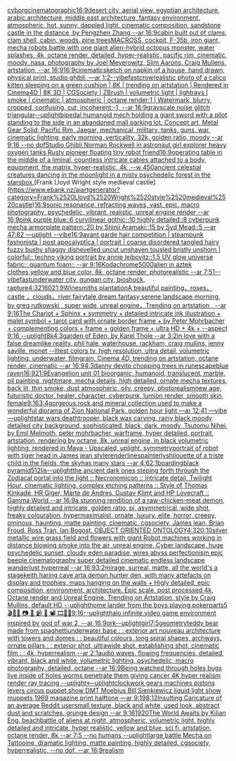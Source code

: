 [cyborg](https://www.ebank.nz/aiartgenerator?category=cyborg)[cinematographic](https://www.ebank.nz/aiartgenerator?category=cinematographic)[16:9](https://www.ebank.nz/aiartgenerator?category=16%3A9)[desert city, aerial view, egyptian architecture, arabic architecture, middle east architecture, fantasy environment, atmospheric, hot, sunny, dappled light. cinematic composition, sandstone castle in the distance, by Pengzhen Zhang --ar 16:9](https://www.ebank.nz/aiartgenerator?category=desert%2520city%2C%2520aerial%2520view%2C%2520egyptian%2520architecture%2C%2520arabic%2520architecture%2C%2520middle%2520east%2520architecture%2C%2520fantasy%2520environment%2C%2520atmospheric%2C%2520hot%2C%2520sunny%2C%2520dappled%2520light.%2520cinematic%2520composition%2C%2520sandstone%2520castle%2520in%2520the%2520distance%2C%2520by%2520Pengzhen%2520Zhang%2520--ar%252016%3A9)[cabin built out of clams, clam shell, cabin, woods, pine trees](https://www.ebank.nz/aiartgenerator?category=cabin%2520built%2520out%2520of%2520clams%2C%2520clam%2520shell%2C%2520cabin%2C%2520woods%2C%2520pine%2520trees)[MACROSS, cockpit, F-35b, iron giant, mecha robots battle with one giant alien-hybrid octopus monster, water splashes, 4k, octane render, detailed, hyper-realistic, pacific rim, cinematic, moody, nasa, photography by Joel Meyerowitz, Slim Aarons, Craig Mullens, artstation, --ar 16:9](https://www.ebank.nz/aiartgenerator?category=MACROSS%2C%2520cockpit%2C%2520F-35b%2C%2520iron%2520giant%2C%2520mecha%2520robots%2520battle%2520with%2520one%2520giant%2520alien-hybrid%2520octopus%2520monster%2C%2520water%2520splashes%2C%25204k%2C%2520octane%2520render%2C%2520detailed%2C%2520hyper-realistic%2C%2520pacific%2520rim%2C%2520cinematic%2C%2520moody%2C%2520nasa%2C%2520photography%2520by%2520Joel%2520Meyerowitz%2C%2520Slim%2520Aarons%2C%2520Craig%2520Mullens%2C%2520artstation%2C%2520--ar%252016%3A9)[16:9](https://www.ebank.nz/aiartgenerator?category=16%3A9)[cinematic](https://www.ebank.nz/aiartgenerator?category=cinematic)[sketch on napkin of a house, hand drawn, physical print, studio ghibli,   —ar 1:2](https://www.ebank.nz/aiartgenerator?category=sketch%2520on%2520napkin%2520of%2520a%2520house%2C%2520hand%2520drawn%2C%2520physical%2520print%2C%2520studio%2520ghibli%2C%2520%2520%2520%E2%80%94ar%25201%3A2)[--vibefast](https://www.ebank.nz/aiartgenerator?category=--vibefast)[crow](https://www.ebank.nz/aiartgenerator?category=crow)[realistic photo of a calico kitten sleeping on a green cushion | 8K | trending on artstation | Rendered in Cinema4D | 8K 3D | CGSociety | ZBrush | volumetric light | lightrays | smoke | cinematic | atmospheric | octane render:1 | Watermark, blurry, cropped, confusing, cut, incoherent:-1, --ar 16:9](https://www.ebank.nz/aiartgenerator?category=realistic%2520photo%2520of%2520a%2520calico%2520kitten%2520sleeping%2520on%2520a%2520green%2520cushion%2520%7C%25208K%2520%7C%2520trending%2520on%2520artstation%2520%7C%2520Rendered%2520in%2520Cinema4D%2520%7C%25208K%25203D%2520%7C%2520CGSociety%2520%7C%2520ZBrush%2520%7C%2520volumetric%2520light%2520%7C%2520lightrays%2520%7C%2520smoke%2520%7C%2520cinematic%2520%7C%2520atmospheric%2520%7C%2520octane%2520render%3A1%2520%7C%2520Watermark%2C%2520blurry%2C%2520cropped%2C%2520confusing%2C%2520cut%2C%2520incoherent%3A-1%2C%2520--ar%252016%3A9)[grayscale noise glitch triangular](https://www.ebank.nz/aiartgenerator?category=grayscale%2520noise%2520glitch%2520triangular)[--uplight](https://www.ebank.nz/aiartgenerator?category=--uplight)[bipedal humanoid mech holding a giant sword with a pilot standing to the side in an abandoned mall parking lot. Concept art, Metal Gear Solid, Pacific Rim, Jaegar, mechanical, military, tanks, guns, war, cinematic lighting, early morning, verticality, 32k, golden ratio, moody --ar 9:16 --no dof](https://www.ebank.nz/aiartgenerator?category=bipedal%2520humanoid%2520mech%2520holding%2520a%2520giant%2520sword%2520with%2520a%2520pilot%2520standing%2520to%2520the%2520side%2520in%2520an%2520abandoned%2520mall%2520parking%2520lot.%2520Concept%2520art%2C%2520Metal%2520Gear%2520Solid%2C%2520Pacific%2520Rim%2C%2520Jaegar%2C%2520mechanical%2C%2520military%2C%2520tanks%2C%2520guns%2C%2520war%2C%2520cinematic%2520lighting%2C%2520early%2520morning%2C%2520verticality%2C%252032k%2C%2520golden%2520ratio%2C%2520moody%2520--ar%25209%3A16%2520--no%2520dof)[Studio Ghibli Norman Rockwell in astronaut girl explorer heavy oxygen tanks Rusty pioneer floating tiny robot friend](https://www.ebank.nz/aiartgenerator?category=Studio%2520Ghibli%2520Norman%2520Rockwell%2520in%2520astronaut%2520girl%2520explorer%2520heavy%2520oxygen%2520tanks%2520Rusty%2520pioneer%2520floating%2520tiny%2520robot%2520friend)[16:9](https://www.ebank.nz/aiartgenerator?category=16%3A9)[operating table in the middle of a liminal, countless intricate cables attached to a body, equipment, the matrix, hyper-realistic, 4k, --w 450](https://www.ebank.nz/aiartgenerator?category=operating%2520table%2520in%2520the%2520middle%2520of%2520a%2520liminal%2C%2520countless%2520intricate%2520cables%2520attached%2520to%2520a%2520body%2C%2520equipment%2C%2520the%2520matrix%2C%2520hyper-realistic%2C%25204k%2C%2520--w%2520450)[ancient celestial creatures dancing in the moonlight in a misty psychedelic forest in the stars](https://www.ebank.nz/aiartgenerator?category=ancient%2520celestial%2520creatures%2520dancing%2520in%2520the%2520moonlight%2520in%2520a%2520misty%2520psychedelic%2520forest%2520in%2520the%2520stars)[box.](https://www.ebank.nz/aiartgenerator?category=box.)[Frank Lloyd Wright style medieval castle](https://www.ebank.nz/aiartgenerator?category=Frank%2520Lloyd%2520Wright%2520style%2520medieval%2520castle)[16:9](https://www.ebank.nz/aiartgenerator?category=16%3A9)[sonic resonance, refracting waves, vast, epic, macro photography, psychedelic, vibrant, realistic, unreal engine render --ar 16:9](https://www.ebank.nz/aiartgenerator?category=sonic%2520resonance%2C%2520refracting%2520waves%2C%2520vast%2C%2520epic%2C%2520macro%2520photography%2C%2520psychedelic%2C%2520vibrant%2C%2520realistic%2C%2520unreal%2520engine%2520render%2520--ar%252016%3A9)[pink purple blue::6 curvilinear gothic::10 highly detailed::8 cyberpunk mecha armorplate pattern::20 by Shinji Aramaki::15 by Syd Mead::5 —ar 47:82 —uplight --vibe](https://www.ebank.nz/aiartgenerator?category=pink%2520purple%2520blue%3A%3A6%2520curvilinear%2520gothic%3A%3A10%2520highly%2520detailed%3A%3A8%2520cyberpunk%2520mecha%2520armorplate%2520pattern%3A%3A20%2520by%2520Shinji%2520Aramaki%3A%3A15%2520by%2520Syd%2520Mead%3A%3A5%2520%E2%80%94ar%252047%3A82%2520%E2%80%94uplight%2520--vibe)[16:9](https://www.ebank.nz/aiartgenerator?category=16%3A9)[avant garde hair competition | steampunk fashonista | post apocalyptica | portrait | coarse disordered tangled hairy fuzzy bushy shaggy dishevelled uncut unshaven tousled bristly unshorn | colorful:: techno viking portrait by annie leibovitz::1.5 UV glow universe fabric:: quantum foam:: --ar 9:16](https://www.ebank.nz/aiartgenerator?category=avant%2520garde%2520hair%2520competition%2520%7C%2520steampunk%2520fashonista%2520%7C%2520post%2520apocalyptica%2520%7C%2520portrait%2520%7C%2520coarse%2520disordered%2520tangled%2520hairy%2520fuzzy%2520bushy%2520shaggy%2520dishevelled%2520uncut%2520unshaven%2520tousled%2520bristly%2520unshorn%2520%7C%2520colorful%3A%3A%2520techno%2520viking%2520portrait%2520by%2520annie%2520leibovitz%3A%3A1.5%2520UV%2520glow%2520universe%2520fabric%3A%3A%2520quantum%2520foam%3A%3A%2520--ar%25209%3A16)[Kodachrome](https://www.ebank.nz/aiartgenerator?category=Kodachrome)[5000](https://www.ebank.nz/aiartgenerator?category=5000)[alien in aztek clothes,yellow and blue color, 8k, octane render, photorealistic --ar 7:5](https://www.ebank.nz/aiartgenerator?category=alien%2520in%2520aztek%2520clothes%2Cyellow%2520and%2520blue%2520color%2C%25208k%2C%2520octane%2520render%2C%2520photorealistic%2520--ar%25207%3A5)[1](https://www.ebank.nz/aiartgenerator?category=1)[--vibefast](https://www.ebank.nz/aiartgenerator?category=--vibefast)[underwater city, gungan city, bioshock, rapture](https://www.ebank.nz/aiartgenerator?category=underwater%2520city%2C%2520gungan%2520city%2C%2520bioshock%2C%2520rapture)[4:3](https://www.ebank.nz/aiartgenerator?category=4%3A3)[2160](https://www.ebank.nz/aiartgenerator?category=2160)[21:9](https://www.ebank.nz/aiartgenerator?category=21%3A9)[Winesmiths plantation](https://www.ebank.nz/aiartgenerator?category=Winesmiths%2520plantation)[A beautiful painting，roses，castle ，clouds，river,fairytale,dream,fantasy,serene landscape,morning, by greg rutkowski , super wide, unreal engine，Trending on artstation , --ar 9:16](https://www.ebank.nz/aiartgenerator?category=A%2520beautiful%2520painting%EF%BC%8Croses%EF%BC%8Ccastle%2520%EF%BC%8Cclouds%EF%BC%8Criver%2Cfairytale%2Cdream%2Cfantasy%2Cserene%2520landscape%2Cmorning%2C%2520by%2520greg%2520rutkowski%2520%2C%2520super%2520wide%2C%2520unreal%2520engine%EF%BC%8CTrending%2520on%2520artstation%2520%2C%2520--ar%25209%3A16)[The Chariot + Sphinx + symmetry + detailed intricate ink illustration + malet symbol + tarot card with ornate border frame + by Peter Mohrbacher + complementing colors + frame + golden frame + ultra HD + 4k + --aspect 9:16 --uplight](https://www.ebank.nz/aiartgenerator?category=The%2520Chariot%2520%2B%2520Sphinx%2520%2B%2520symmetry%2520%2B%2520detailed%2520intricate%2520ink%2520illustration%2520%2B%2520malet%2520symbol%2520%2B%2520tarot%2520card%2520with%2520ornate%2520border%2520frame%2520%2B%2520by%2520Peter%2520Mohrbacher%2520%2B%2520complementing%2520colors%2520%2B%2520frame%2520%2B%2520golden%2520frame%2520%2B%2520ultra%2520HD%2520%2B%25204k%2520%2B%2520--aspect%25209%3A16%2520--uplight)[8k](https://www.ebank.nz/aiartgenerator?category=8k)[4:3](https://www.ebank.nz/aiartgenerator?category=4%3A3)[garden of Eden, by Karel Thole --ar 3:2](https://www.ebank.nz/aiartgenerator?category=garden%2520of%2520Eden%2C%2520by%2520Karel%2520Thole%2520--ar%25203%3A2)[in love with a false dreamlike reality, phil hale,  waterhouse, rackham, craig mullins, jenny saville. monet --ll](https://www.ebank.nz/aiartgenerator?category=in%2520love%2520with%2520a%2520false%2520dreamlike%2520reality%2C%2520phil%2520hale%2C%2520%2520waterhouse%2C%2520rackham%2C%2520craig%2520mullins%2C%2520jenny%2520saville.%2520monet%2520--ll)[test colors tv, high resolution, ultra detail, volumetric lighting, underwater, filmgrain, Cinema 4D, trending on artstation, octane render, cinematic --ar 16:9](https://www.ebank.nz/aiartgenerator?category=test%2520colors%2520tv%2C%2520high%2520resolution%2C%2520ultra%2520detail%2C%2520volumetric%2520lighting%2C%2520underwater%2C%2520filmgrain%2C%2520Cinema%25204D%2C%2520trending%2520on%2520artstation%2C%2520octane%2520render%2C%2520cinematic%2520--ar%252016%3A9)[4:3](https://www.ebank.nz/aiartgenerator?category=4%3A3)[danny devito chopping trees in runescape](https://www.ebank.nz/aiartgenerator?category=danny%2520devito%2520chopping%2520trees%2520in%2520runescape)[blue raven](https://www.ebank.nz/aiartgenerator?category=blue%2520raven)[16:9](https://www.ebank.nz/aiartgenerator?category=16%3A9)[21:9](https://www.ebank.nz/aiartgenerator?category=21%3A9)[Evangelion unit 01  bioorganic, humanoid, translucent, marble, oil painting, nightmare, mecha details, high detailed, ornate mecha textures,  back lit, thin smoke, dust atmospheric, oily, creepy,  photorealism](https://www.ebank.nz/aiartgenerator?category=Evangelion%2520unit%252001%2520%2520bioorganic%2C%2520humanoid%2C%2520translucent%2C%2520marble%2C%2520oil%2520painting%2C%2520nightmare%2C%2520mecha%2520details%2C%2520high%2520detailed%2C%2520ornate%2520mecha%2520textures%2C%2520%2520back%2520lit%2C%2520thin%2520smoke%2C%2520dust%2520atmospheric%2C%2520oily%2C%2520creepy%2C%2520%2520photorealism)[new age, futuristic doctor, healer, character, cyberpunk, lumion render, smooth skin, female](https://www.ebank.nz/aiartgenerator?category=new%2520age%2C%2520futuristic%2520doctor%2C%2520healer%2C%2520character%2C%2520cyberpunk%2C%2520lumion%2520render%2C%2520smooth%2520skin%2C%2520female)[9:16](https://www.ebank.nz/aiartgenerator?category=9%3A16)[3:4](https://www.ebank.nz/aiartgenerator?category=3%3A4)[gorgeous rock and mineral collection used to make a wonderful diorama of Zion National Park, golden hour light —ar 12:41 —vibe —uplight](https://www.ebank.nz/aiartgenerator?category=gorgeous%2520rock%2520and%2520mineral%2520collection%2520used%2520to%2520make%2520a%2520wonderful%2520diorama%2520of%2520Zion%2520National%2520Park%2C%2520golden%2520hour%2520light%2520%E2%80%94ar%252012%3A41%2520%E2%80%94vibe%2520%E2%80%94uplight)[star wars deathtrooper, black wax carving, rainy black moody detailed city background, sophisticated, black, dark, moody, Tsutomu Nihei, by Emil Melmoth, peter mohrbacher, warframe, hyper detailed, portrait, artstation, rendering by octane, 8k, unreal engine, in black volumetric lighting, rendered in Maya - Upscaled, uplight, symmetry](https://www.ebank.nz/aiartgenerator?category=star%2520wars%2520deathtrooper%2C%2520black%2520wax%2520carving%2C%2520rainy%2520black%2520moody%2520detailed%2520city%2520background%2C%2520sophisticated%2C%2520black%2C%2520dark%2C%2520moody%2C%2520Tsutomu%2520Nihei%2C%2520by%2520Emil%2520Melmoth%2C%2520peter%2520mohrbacher%2C%2520warframe%2C%2520hyper%2520detailed%2C%2520portrait%2C%2520artstation%2C%2520rendering%2520by%2520octane%2C%25208k%2C%2520unreal%2520engine%2C%2520in%2520black%2520volumetric%2520lighting%2C%2520rendered%2520in%2520Maya%2520-%2520Upscaled%2C%2520uplight%2C%2520symmetry)[portrait of robot with tiger head in James jean style](https://www.ebank.nz/aiartgenerator?category=portrait%2520of%2520robot%2520with%2520tiger%2520head%2520in%2520James%2520jean%2520style)[render](https://www.ebank.nz/aiartgenerator?category=render)[lines](https://www.ebank.nz/aiartgenerator?category=lines)[painterly](https://www.ebank.nz/aiartgenerator?category=painterly)[shilouette of a triste child  in the fields, the skyhas many stars --ar 4:6](https://www.ebank.nz/aiartgenerator?category=shilouette%2520of%2520a%2520triste%2520child%2520%2520in%2520the%2520fields%2C%2520the%2520skyhas%2520many%2520stars%2520--ar%25204%3A6)[2:1](https://www.ebank.nz/aiartgenerator?category=2%3A1)[boarding](https://www.ebank.nz/aiartgenerator?category=boarding)[black pyramid](https://www.ebank.nz/aiartgenerator?category=black%2520pyramid)[512](https://www.ebank.nz/aiartgenerator?category=512)[lis](https://www.ebank.nz/aiartgenerator?category=lis)[--uplight](https://www.ebank.nz/aiartgenerator?category=--uplight)[the ancient dark ones steping forth through the Zodiacal portal into the light :: Necronomicon :: intricate detail, Twilight Hour,  cinematic lighting, complex etching patterns :: Style of Thomas Kinkade, HR Giger, Marte de Andres, Gustav Klimt and HP Lovecraft :: Gamma World --ar 16:9](https://www.ebank.nz/aiartgenerator?category=the%2520ancient%2520dark%2520ones%2520steping%2520forth%2520through%2520the%2520Zodiacal%2520portal%2520into%2520the%2520light%2520%3A%3A%2520Necronomicon%2520%3A%3A%2520intricate%2520detail%2C%2520Twilight%2520Hour%2C%2520%2520cinematic%2520lighting%2C%2520complex%2520etching%2520patterns%2520%3A%3A%2520Style%2520of%2520Thomas%2520Kinkade%2C%2520HR%2520Giger%2C%2520Marte%2520de%2520Andres%2C%2520Gustav%2520Klimt%2520and%2520HP%2520Lovecraft%2520%3A%3A%2520Gamma%2520World%2520--ar%252016%3A9)[a stunning rendition of a raw-chicken-meat demon, highly detailed and intricate, golden ratio, pi, asymmetrical, wide shot, freaky colouration, hypermaximalist, ornate, luxury, elite, horror, creepy, ominous, haunting, matte painting, cinematic, cgsociety, James jean, Brian Froud, Ross Tran, Ian Bogost, OBJECT ORIENTED ONTOLOGY](https://www.ebank.nz/aiartgenerator?category=a%2520stunning%2520rendition%2520of%2520a%2520raw-chicken-meat%2520demon%2C%2520highly%2520detailed%2520and%2520intricate%2C%2520golden%2520ratio%2C%2520pi%2C%2520asymmetrical%2C%2520wide%2520shot%2C%2520freaky%2520colouration%2C%2520hypermaximalist%2C%2520ornate%2C%2520luxury%2C%2520elite%2C%2520horror%2C%2520creepy%2C%2520ominous%2C%2520haunting%2C%2520matte%2520painting%2C%2520cinematic%2C%2520cgsociety%2C%2520James%2520jean%2C%2520Brian%2520Froud%2C%2520Ross%2520Tran%2C%2520Ian%2520Bogost%2C%2520OBJECT%2520ORIENTED%2520ONTOLOGY)[4:3](https://www.ebank.nz/aiartgenerator?category=4%3A3)[20:10](https://www.ebank.nz/aiartgenerator?category=20%3A10)[silver metallic wire grass field and flowers with giant Robot machines working in distance blowing smoke into the air, unreal engine, Cyber landscape, huge psychedelic sunset, cloudy eden paradise, wires abyss perfectionism epic beeple cinematography super detailed cinematic endless landscape wanderlust hyperreal --ar 16:9](https://www.ebank.nz/aiartgenerator?category=silver%2520metallic%2520wire%2520grass%2520field%2520and%2520flowers%2520with%2520giant%2520Robot%2520machines%2520working%2520in%2520distance%2520blowing%2520smoke%2520into%2520the%2520air%2C%2520unreal%2520engine%2C%2520Cyber%2520landscape%2C%2520huge%2520psychedelic%2520sunset%2C%2520cloudy%2520eden%2520paradise%2C%2520wires%2520abyss%2520perfectionism%2520epic%2520beeple%2520cinematography%2520super%2520detailed%2520cinematic%2520endless%2520landscape%2520wanderlust%2520hyperreal%2520--ar%252016%3A9)[3:2](https://www.ebank.nz/aiartgenerator?category=3%3A2)[mirage, surreal, matte, all the world's a stage](https://www.ebank.nz/aiartgenerator?category=mirage%2C%2520surreal%2C%2520matte%2C%2520all%2520the%2520world%27s%2520a%2520stage)[keith haring cave art](https://www.ebank.nz/aiartgenerator?category=keith%2520haring%2520cave%2520art)[a demon hunter den, with many artefacts on display and trophies, maps hanging on the walls + Higly detailed, epic composition, environment, architecture. Epic scale, post processed 4k, Octane render and Unreal Engine. Trending on Artstation, style by Craig Mullins, default HD --uplight](https://www.ebank.nz/aiartgenerator?category=a%2520demon%2520hunter%2520den%2C%2520with%2520many%2520artefacts%2520on%2520display%2520and%2520trophies%2C%2520maps%2520hanging%2520on%2520the%2520walls%2520%2B%2520Higly%2520detailed%2C%2520epic%2520composition%2C%2520environment%2C%2520architecture.%2520Epic%2520scale%2C%2520post%2520processed%25204k%2C%2520Octane%2520render%2520and%2520Unreal%2520Engine.%2520Trending%2520on%2520Artstation%2C%2520style%2520by%2520Craig%2520Mullins%2C%2520default%2520HD%2520--uplight)[home lander from the boys playing poker](https://www.ebank.nz/aiartgenerator?category=home%2520lander%2520from%2520the%2520boys%2520playing%2520poker)[parts](https://www.ebank.nz/aiartgenerator?category=parts)[5](https://www.ebank.nz/aiartgenerator?category=5)[🎬🌈📼 📷 📸 📹 🎥 📽 🎞🧬🌌](https://www.ebank.nz/aiartgenerator?category=%F0%9F%8E%AC%F0%9F%8C%88%F0%9F%93%BC%2520%F0%9F%93%B7%2520%F0%9F%93%B8%2520%F0%9F%93%B9%2520%F0%9F%8E%A5%2520%F0%9F%93%BD%2520%F0%9F%8E%9E%F0%9F%A7%AC%F0%9F%8C%8C)[9:16](https://www.ebank.nz/aiartgenerator?category=9%3A16)[--uplight](https://www.ebank.nz/aiartgenerator?category=--uplight)[halo infinite video game environment inspired by god of war 2, --ar 16:9](https://www.ebank.nz/aiartgenerator?category=halo%2520infinite%2520video%2520game%2520environment%2520inspired%2520by%2520god%2520of%2520war%25202%2C%2520--ar%252016%3A9)[ork](https://www.ebank.nz/aiartgenerator?category=ork)[--uplight](https://www.ebank.nz/aiartgenerator?category=--uplight)[girl](https://www.ebank.nz/aiartgenerator?category=girl)[7:5](https://www.ebank.nz/aiartgenerator?category=7%3A5)[geometry](https://www.ebank.nz/aiartgenerator?category=geometry)[teddy bear made from spaghetti](https://www.ebank.nz/aiartgenerator?category=teddy%2520bear%2520made%2520from%2520spaghetti)[underwater base : : exterior art nouveau architecture with towers and domes : : beautiful colours, long spiral shapes, archways, ornate pillars : : exterior shot, ultrawide shot, establishing shot, cinematic film : : 4k, hyperrealism --ar 2:1](https://www.ebank.nz/aiartgenerator?category=underwater%2520base%2520%3A%2520%3A%2520exterior%2520art%2520nouveau%2520architecture%2520with%2520towers%2520and%2520domes%2520%3A%2520%3A%2520beautiful%2520colours%2C%2520long%2520spiral%2520shapes%2C%2520archways%2C%2520ornate%2520pillars%2520%3A%2520%3A%2520exterior%2520shot%2C%2520ultrawide%2520shot%2C%2520establishing%2520shot%2C%2520cinematic%2520film%2520%3A%2520%3A%25204k%2C%2520hyperrealism%2520--ar%25202%3A1)[audio waves, flowing frequencies, detailed, vibrant, black and white, volumetric lighting, psychedelic, macro photography, detailed, octane --ar 16:9](https://www.ebank.nz/aiartgenerator?category=audio%2520waves%2C%2520flowing%2520frequencies%2C%2520detailed%2C%2520vibrant%2C%2520black%2520and%2520white%2C%2520volumetric%2520lighting%2C%2520psychedelic%2C%2520macro%2520photography%2C%2520detailed%2C%2520octane%2520--ar%252016%3A9)[Being watched through holes bugs live inside of holes worms penetrate them giving cancer 4K hyper realism render ray tracing --uplight](https://www.ebank.nz/aiartgenerator?category=Being%2520watched%2520through%2520holes%2520bugs%2520live%2520inside%2520of%2520holes%2520worms%2520penetrate%2520them%2520giving%2520cancer%25204K%2520hyper%2520realism%2520render%2520ray%2520tracing%2520--uplight)[<--uplight](https://www.ebank.nz/aiartgenerator?category=%3C--uplight)[clockwork gears machines pistons levers circus puppet show DMT  Moebius Bill Sienkiewicz liquid light show muppets 1969 magazine print halftone —ar 9:19](https://www.ebank.nz/aiartgenerator?category=clockwork%2520gears%2520machines%2520pistons%2520levers%2520circus%2520puppet%2520show%2520DMT%2520%2520Moebius%2520Bill%2520Sienkiewicz%2520liquid%2520light%2520show%2520muppets%25201969%2520magazine%2520print%2520halftone%2520%E2%80%94ar%25209%3A19)[8:12](https://www.ebank.nz/aiartgenerator?category=8%3A12)[Insulting Caricature of an average Reddit user](https://www.ebank.nz/aiartgenerator?category=Insulting%2520Caricature%2520of%2520an%2520average%2520Reddit%2520user)[small texture, black and white, used look, abstract dust and scratches, grunge design --ar 9:16](https://www.ebank.nz/aiartgenerator?category=small%2520texture%2C%2520black%2520and%2520white%2C%2520used%2520look%2C%2520abstract%2520dust%2520and%2520scratches%2C%2520grunge%2520design%2520--ar%25209%3A16)[1920](https://www.ebank.nz/aiartgenerator?category=1920)[The World Awaits by Kilian Eng, beach](https://www.ebank.nz/aiartgenerator?category=The%2520World%2520Awaits%2520by%2520Kilian%2520Eng%2C%2520beach)[battle of aliens at night, atmospheric, volumetric light, highly detailed and intricate, hyper realistic, yellow and blue, sci fi, artstation, octane render, 8k --ar 7:5 --no humans --uplight](https://www.ebank.nz/aiartgenerator?category=battle%2520of%2520aliens%2520at%2520night%2C%2520atmospheric%2C%2520volumetric%2520light%2C%2520highly%2520detailed%2520and%2520intricate%2C%2520hyper%2520realistic%2C%2520yellow%2520and%2520blue%2C%2520sci%2520fi%2C%2520artstation%2C%2520octane%2520render%2C%25208k%2520--ar%25207%3A5%2520--no%2520humans%2520--uplight)[large battle Mecha on Tattooine, dramatic lighting, matte painting, highly detailed, cgsociety, hyperrealistic, --no dof, --ar 16:9](https://www.ebank.nz/aiartgenerator?category=large%2520battle%2520Mecha%2520on%2520Tattooine%2C%2520dramatic%2520lighting%2C%2520matte%2520painting%2C%2520highly%2520detailed%2C%2520cgsociety%2C%2520hyperrealistic%2C%2520--no%2520dof%2C%2520--ar%252016%3A9)[realism](https://www.ebank.nz/aiartgenerator?category=realism)